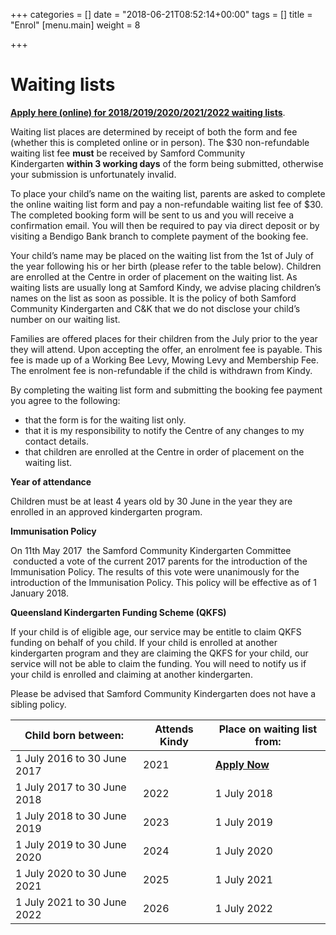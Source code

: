 +++
categories = []
date = "2018-06-21T08:52:14+00:00"
tags = []
title = "Enrol"
[menu.main]
weight = 8

+++
# **Waiting lists**

[**Apply here (online) for 2018/2019/2020/2021/2022 waiting lists**](https://carlosaya.github.io/SCK/waiting-list/index.html).

Waiting list places are determined by receipt of both the form and fee (whether this is completed online or in person). The $30 non-refundable waiting list fee **must** be received by Samford Community Kindergarten **within 3 working days** of the form being submitted, otherwise your submission is unfortunately invalid.

To place your child’s name on the waiting list, parents are asked to complete the online waiting list form and pay a non-refundable waiting list fee of $30. The completed booking form will be sent to us and you will receive a confirmation email. You will then be required to pay via direct deposit or by visiting a Bendigo Bank branch to complete payment of the booking fee.

Your child’s name may be placed on the waiting list from the 1st of July of the year following his or her birth (please refer to the table below). Children are enrolled at the Centre in order of placement on the waiting list. As waiting lists are usually long at Samford Kindy, we advise placing children’s names on the list as soon as possible. It is the policy of both Samford Community Kindergarten and C&K that we do not disclose your child’s number on our waiting list.

Families are offered places for their children from the July prior to the year they will attend. Upon accepting the offer, an enrolment fee is payable. This fee is made up of a Working Bee Levy, Mowing Levy and Membership Fee. The enrolment fee is non-refundable if the child is withdrawn from Kindy.

By completing the waiting list form and submitting the booking fee payment you agree to the following:

* that the form is for the waiting list only.
* that it is my responsibility to notify the Centre of any changes to my contact details.
* that children are enrolled at the Centre in order of placement on the waiting list.

**Year of attendance**

Children must be at least 4 years old by 30 June in the year they are enrolled in an approved kindergarten program.

**Immunisation Policy**

On 11th May 2017  the Samford Community Kindergarten Committee  conducted a vote of the current 2017 parents for the introduction of the Immunisation Policy. The results of this vote were unanimously for the introduction of the Immunisation Policy. This policy will be effective as of 1 January 2018.

**Queensland Kindergarten Funding Scheme (QKFS)**

If your child is of eligible age, our service may be entitle to claim QKFS funding on behalf of you child. If your child is enrolled at another kindergarten program and they are claiming the QKFS for your child, our service will not be able to claim the funding. You will need to notify us if your child is enrolled and claiming at another kindergarten.

Please be advised that Samford Community Kindergarten does not have a sibling policy.


| Child born between: | Attends Kindy | Place on waiting list from: |
| --- | --- | --- |
| 1 July 2016 to 30 June 2017 | 2021 | [**Apply Now**](https://carlosaya.github.io/SCK/waiting-list/index.html) |
| 1 July 2017 to 30 June 2018 | 2022 | 1 July 2018 |
| 1 July 2018 to 30 June 2019 | 2023 | 1 July 2019 |
| 1 July 2019 to 30 June 2020 | 2024 | 1 July 2020 |
| 1 July 2020 to 30 June 2021 | 2025 | 1 July 2021 |
| 1 July 2021 to 30 June 2022 | 2026 | 1 July 2022 |